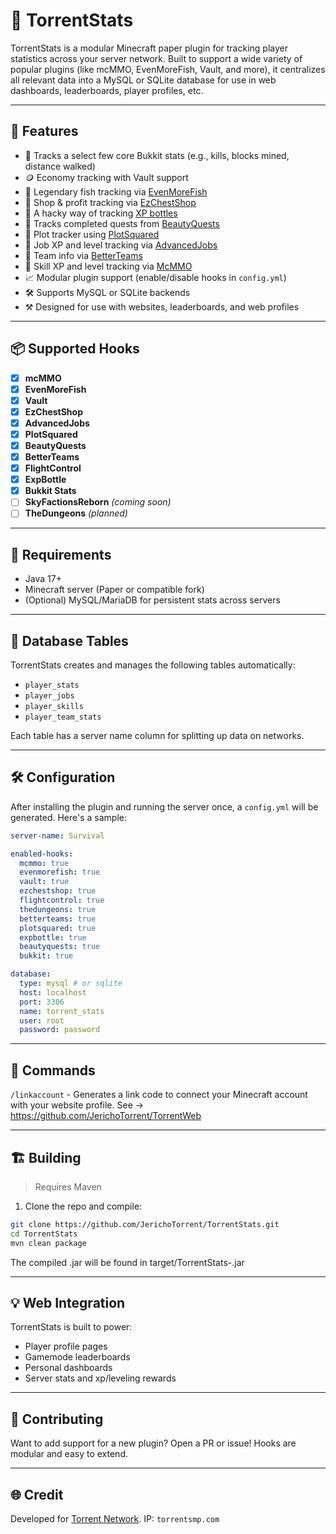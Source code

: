 # 🎯 TorrentStats

TorrentStats is a modular Minecraft paper plugin for tracking player statistics across your server network. Built to support a wide variety of popular plugins (like mcMMO, EvenMoreFish, Vault, and more), it centralizes all relevant data into a MySQL or SQLite database for use in web dashboards, leaderboards, player profiles, etc.

---

## 🔧 Features

- 🧮 Tracks a select few core Bukkit stats (e.g., kills, blocks mined, distance walked)
- 🪙 Economy tracking with Vault support
- 🎣 Legendary fish tracking via [EvenMoreFish](https://www.spigotmc.org/resources/evenmorefish-%E2%96%AA-extensive-fishing-plugin-%E2%96%AA.91310/)
- 💸 Shop & profit tracking via [EzChestShop](https://github.com/nouish/EzChestShop)
- 🧪 A hacky way of tracking [XP bottles](https://www.spigotmc.org/resources/expbottle-withdraw-your-xp-into-bottles-1-15-1-21.98763/)
- 📖 Tracks completed quests from [BeautyQuests](https://www.spigotmc.org/resources/beautyquests.39255/)
- 🏢 Plot tracker using [PlotSquared](https://www.spigotmc.org/resources/plotsquared-v7.77506/)
- 💼 Job XP and level tracking via [AdvancedJobs](https://www.spigotmc.org/resources/1-17-1-21-5-%E2%AD%95-advancedjobs-%E2%AD%90-20-default-jobs-create-your-own-jobs-plugin%E2%9A%A1gui-editor-%E2%9C%85.114936/updates)
- 👤 Team info via [BetterTeams](https://www.spigotmc.org/resources/better-teams.17129/)
- 🧠 Skill XP and level tracking via [McMMO](https://www.spigotmc.org/resources/official-mcmmo-original-author-returns.64348/)
- 📈 Modular plugin support (enable/disable hooks in `config.yml`)
- 🛠️ Supports MySQL or SQLite backends
- ⚒️ Designed for use with websites, leaderboards, and web profiles

---

## 📦 Supported Hooks

- [x] **mcMMO**
- [x] **EvenMoreFish**
- [x] **Vault**
- [x] **EzChestShop**
- [x] **AdvancedJobs**
- [x] **PlotSquared**
- [x] **BeautyQuests**
- [x] **BetterTeams**
- [x] **FlightControl**
- [x] **ExpBottle**
- [x] **Bukkit Stats**
- [ ] **SkyFactionsReborn** *(coming soon)*
- [ ] **TheDungeons** *(planned)*

---

## 🧠 Requirements

- Java 17+
- Minecraft server (Paper or compatible fork)
- (Optional) MySQL/MariaDB for persistent stats across servers

---

## 📂 Database Tables

TorrentStats creates and manages the following tables automatically:

- `player_stats`
- `player_jobs`
- `player_skills`
- `player_team_stats`

Each table has a server name column for splitting up data on networks.

---

## 🛠 Configuration

After installing the plugin and running the server once, a `config.yml` will be generated. Here's a sample:

```yaml
server-name: Survival

enabled-hooks:
  mcmmo: true
  evenmorefish: true
  vault: true
  ezchestshop: true
  flightcontrol: true
  thedungeons: true
  betterteams: true
  plotsquared: true
  expbottle: true
  beautyquests: true
  bukkit: true

database:
  type: mysql # or sqlite
  host: localhost
  port: 3306
  name: torrent_stats
  user: root
  password: password
```

---

## 🔌 Commands  

`/linkaccount` - Generates a link code to connect your Minecraft account with your website profile. See -> <https://github.com/JerichoTorrent/TorrentWeb>

---

## 🏗️ Building  

> Requires Maven  
1. Clone the repo and compile:
```sh
git clone https://github.com/JerichoTorrent/TorrentStats.git
cd TorrentStats
mvn clean package
```
The compiled .jar will be found in target/TorrentStats-<version>.jar

---

## 💡 Web Integration  

TorrentStats is built to power:
- Player profile pages
- Gamemode leaderboards
- Personal dashboards
- Server stats and xp/leveling rewards

---

## 🙌 Contributing  

Want to add support for a new plugin? Open a PR or issue! Hooks are modular and easy to extend.

---

## 🌐 Credit  

Developed for [Torrent Network](https://discord.gg/torrent). IP: `torrentsmp.com`